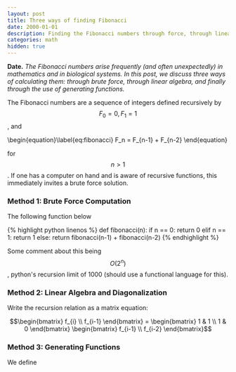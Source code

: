 ```yaml
---
layout: post
title: Three ways of finding Fibonacci
date: 2000-01-01
description: Finding the Fibonacci numbers through force, through linear algebra, and through generating functions.
categories: math
hidden: true
---
```

**Date.** *The Fibonacci numbers arise frequently (and often unexpectedly) in mathematics and in biological systems. In this post, we discuss three ways of calculating them: through brute force, through linear algebra, and finally through the use of generating functions.*

The Fibonacci numbers are a sequence of integers defined recursively by $$F_0 = 0, F_1 = 1$$, and 

\begin{equation}\label{eq:fibonacci}
F_n = F_{n-1} + F_{n-2}
\end{equation}

for $$n > 1$$. If one has a computer on hand and is aware of recursive functions, this immediately invites a brute force solution.

### Method 1: Brute Force Computation

The following function below 

{% highlight python linenos %}
def fibonacci(n):
    if n == 0:
        return 0
    elif n == 1:
        return 1
    else:
        return fibonacci(n-1) + fibonacci(n-2)
{% endhighlight %}

Some comment about this being $$O(2^n)$$, python's recursion limit of 1000 (should use a functional language for this).

### Method 2: Linear Algebra and Diagonalization
Write the recursion relation as a matrix equation:

$$\begin{bmatrix} f_{i} \\ f_{i-1} \end{bmatrix} = \begin{bmatrix} 1 & 1 \\ 1 & 0 \end{bmatrix} \begin{bmatrix} f_{i-1} \\ f_{i-2} \end{bmatrix}$$


### Method 3: Generating Functions
We define 